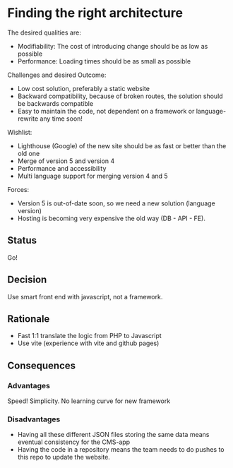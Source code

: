 # Finding the right architecture

The desired qualities are:

- Modifiability: The cost of introducing change should be as low as possible
- Performance: Loading times should be as small as possible

Challenges and desired Outcome:

- Low cost solution, preferably a static website
- Backward compatibility, because of broken routes, the solution should be backwards compatible
- Easy to maintain the code, not dependent on a framework or language-rewrite any time soon!

Wishlist:

- Lighthouse (Google) of the new site should be as fast or better than the old one
- Merge of version 5 and version 4
- Performance and accessibility
- Multi language support for merging version 4 and 5

Forces:

- Version 5 is out-of-date soon, so we need a new solution (language version)
- Hosting is becoming very expensive the old way (DB - API - FE).

## Status

Go!

## Decision

Use smart front end with javascript, not a framework.

## Rationale

- Fast 1:1 translate the logic from PHP to Javascript
- Use vite (experience with vite and github pages)

## Consequences

### Advantages

Speed!
Simplicity.
No learning curve for new framework

### Disadvantages

- Having all these different JSON files storing the same data means eventual consistency for the CMS-app
- Having the code in a repository means the team needs to do pushes to this repo to update the website.